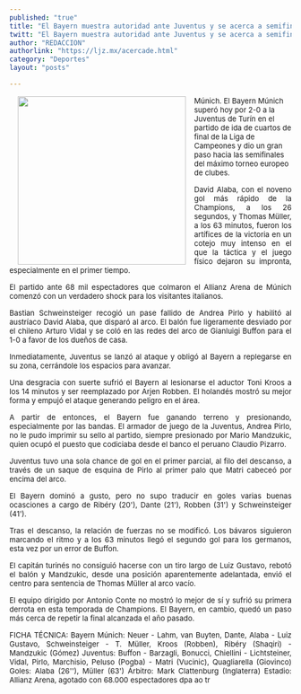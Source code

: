 ```yaml
---
published: "true"
title: "El Bayern muestra autoridad ante Juventus y se acerca a semifinales"
twitt: "El Bayern muestra autoridad ante Juventus y se acerca a semifinales"
author: "REDACCION"
authorlink: "https://ljz.mx/acercade.html"
category: "Deportes"
layout: "posts"

---
```


<p style="text-align: justify;" />

<img src="http://ljz.mx/images/stories/fotos_abril2013/bayer.jpg" border="0" width="300" style="margin-left: 15px; margin-right: 15px; float: left;" /><span style="font-size: small;">Múnich. El Bayern Múnich superó hoy por 2-0 a la Juventus de Turín en el partido de ida de cuartos de final de la Liga de Campeones y dio un gran paso hacia las semifinales del máximo torneo europeo de clubes.</span> <span style="font-size: small;"> </span></p> <p style="text-align: justify;">
  <span style="font-size: small;">David Alaba, con el noveno gol más rápido de la Champions, a los 26 segundos, y Thomas Müller, a los 63 minutos, fueron los artífices de la victoria en un cotejo muy intenso en el que la táctica y el juego físico dejaron su impronta, especialmente en el primer tiempo.</span>
</p>

<span style="font-size: small;"> </span>

<p style="text-align: justify;">
  <span style="font-size: small;">El partido ante 68 mil espectadores que colmaron el Allianz Arena de Múnich comenzó con un verdadero shock para los visitantes italianos.</span>
</p>

<span style="font-size: small;"> </span>

<p style="text-align: justify;">
  <span style="font-size: small;">Bastian Schweinsteiger recogió un pase fallido de Andrea Pirlo y habilitó al austríaco David Alaba, que disparó al arco. El balón fue ligeramente desviado por el chileno Arturo Vidal y se coló en las redes del arco de Gianluigi Buffon para el 1-0 a favor de los dueños de casa.</span>
</p>

<span style="font-size: small;"> </span>

<p style="text-align: justify;">
  <span style="font-size: small;">Inmediatamente, Juventus se lanzó al ataque y obligó al Bayern a replegarse en su zona, cerrándole los espacios para avanzar.</span>
</p>

<span style="font-size: small;"> </span>

<p style="text-align: justify;">
  <span style="font-size: small;">Una desgracia con suerte sufrió el Bayern al lesionarse el aductor Toni Kroos a los 14 minutos y ser reemplazado por Arjen Robben. El holandés mostró su mejor forma y empujó el ataque generando peligro en el área.</span>
</p>

<span style="font-size: small;"> </span>

<p style="text-align: justify;">
  <span style="font-size: small;">A partir de entonces, el Bayern fue ganando terreno y presionando, especialmente por las bandas. El armador de juego de la Juventus, Andrea Pirlo, no le pudo imprimir su sello al partido, siempre presionado por Mario Mandzukic, quien ocupó el puesto que codiciaba desde el banco el peruano Claudio Pizarro.</span>
</p>

<span style="font-size: small;"> </span>

<p style="text-align: justify;">
  <span style="font-size: small;">Juventus tuvo una sola chance de gol en el primer parcial, al filo del descanso, a través de un saque de esquina de Pirlo al primer palo que Matri cabeceó por encima del arco.</span>
</p>

<span style="font-size: small;"> </span>

<p style="text-align: justify;">
  <span style="font-size: small;">El Bayern dominó a gusto, pero no supo traducir en goles varias buenas ocasciones a cargo de Ribéry (20'), Dante (21'), Robben (31') y Schweinsteiger (41').</span>
</p>

<span style="font-size: small;"> </span>

<p style="text-align: justify;">
  <span style="font-size: small;">Tras el descanso, la relación de fuerzas no se modificó. Los bávaros siguieron marcando el ritmo y a los 63 minutos llegó el segundo gol para los germanos, esta vez por un error de Buffon.</span>
</p>

<span style="font-size: small;"> </span>

<p style="text-align: justify;">
  <span style="font-size: small;">El capitán turinés no consiguió hacerse con un tiro largo de Luiz Gustavo, rebotó el balón y Mandzukic, desde una posición aparentemente adelantada, envió el centro para sentencia de Thomas Müller al arco vacío.</span>
</p>

<span style="font-size: small;"> </span>

<p style="text-align: justify;">
  <span style="font-size: small;">El equipo dirigido por Antonio Conte no mostró lo mejor de sí y sufrió su primera derrota en esta temporada de Champions. El Bayern, en cambio, quedó un paso más cerca de repetir la final alcanzada el año pasado.</span>
</p>

<span style="font-size: small;"> </span>

<p style="text-align: justify;">
  <span style="font-size: small;">FICHA TÉCNICA: Bayern Múnich: Neuer - Lahm, van Buyten, Dante, Alaba - Luiz Gustavo, Schweinsteiger - T. Müller, Kroos (Robben), Ribéry (Shaqiri) - Mandzukic (Gómez) Juventus: Buffon - Barzagli, Bonucci, Chiellini - Lichtsteiner, Vidal, Pirlo, Marchisio, Peluso (Pogba) - Matri (Vucinic), Quagliarella (Giovinco) Goles: Alaba (26''), Müller (63') Árbitro: Mark Clattenburg (Inglaterra) Estadio: Allianz Arena, agotado con 68.000 espectadores dpa ao tr</span>
</p>
